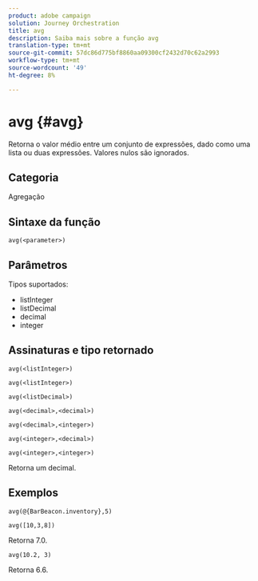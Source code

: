 ```yaml
---
product: adobe campaign
solution: Journey Orchestration
title: avg
description: Saiba mais sobre a função avg
translation-type: tm+mt
source-git-commit: 57dc86d775bf8860aa09300cf2432d70c62a2993
workflow-type: tm+mt
source-wordcount: '49'
ht-degree: 8%

---
```



# avg {#avg}

Retorna o valor médio entre um conjunto de expressões, dado como uma lista ou duas expressões. Valores nulos são ignorados.


## Categoria

Agregação

## Sintaxe da função

`avg(<parameter>)`

## Parâmetros

Tipos suportados:

* listInteger
* listDecimal
* decimal
* integer

## Assinaturas e tipo retornado

`avg(<listInteger>)`

`avg(<listInteger>)`

`avg(<listDecimal>)`

`avg(<decimal>,<decimal>)`

`avg(<decimal>,<integer>)`

`avg(<integer>,<decimal>)`

`avg(<integer>,<integer>)`

Retorna um decimal.

## Exemplos

`avg(@{BarBeacon.inventory},5)`

`avg([10,3,8])`

Retorna 7.0.

`avg(10.2, 3)`

Retorna 6.6.

